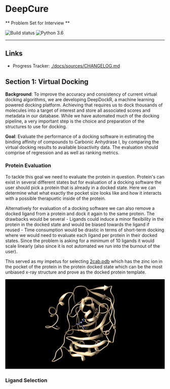 # DeepCure

** Problem Set for Interview **

![Build status](https://ci.appveyor.com/api/projects/status/jcp91fvbgmqws30p/branch/master?svg=true)
![Python 3.6](https://img.shields.io/badge/python-3.6-blue.svg)

<hr>

## Links
- Progress Tracker: [./docs/sources/CHANGELOG.md](./docs/sources/CHANGELOG.md)

## Section 1: Virtual Docking

**Background**: To improve the accuracy and consistency of current virtual docking algorithms,
we are developing DeepDockR, a machine learning powered docking platform. Achieving that
requires us to dock thousands of molecules into a target of interest and store all associated
scores and metadata in our database. While we have automated much of the docking pipeline,
a very important step is the choice and preparation of the structures to use for docking.

**Goal**: Evaluate the performance of a docking software in estimating the binding affinity of
compounds to Carbonic Anhydrase I, by comparing the virtual docking results to available
bioactivity data. The evaluation should comprise of regression and as well as ranking metrics.

### Protein Evaluation 

To tackle this goal we need to evaluate the protein in question. Protein's can exist in several different states but for evaluation of a docking software the user should pick a protein that is already in a docked state. Here we can determine what what exactly the pocket size looks like and how it interacts with a possible therapuetic inside of the protein. 

Alternatively for evaluation of a docking software we can also remove a docked ligand from a protein and dock it again to the same protein. The drawbacks would be several 
    - Ligands could induce a minor flexibility in the protein in the docked state and would be biased towards the ligand if reused 
    - Time consumption would be drastic in terms of short-term docking where we would need to evaluate each ligand per protein in their docked states. Since the problem is asking for a minimum of 10 ligands it would scale linearly (also since it is not automated we run into the burnout of the user). 
    
This served as my impetus for selecting [2cab.pdb](http://www.rcsb.org/structure/2CAB) which has the zinc ion in the pocket of the protein in the protein docked state which can be the most unbiased x-ray structure and prove as the docked protein template.

![2cab Protein](./chemical_files/proteins/undocked_proteins/2cab_undocked_protein.png)

### Ligand Selection 


